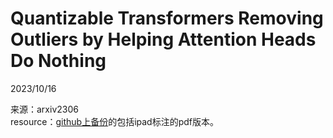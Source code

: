 # Quantizable Transformers Removing Outliers by Helping Attention Heads Do Nothing  

2023/10/16  

来源：arxiv2306    
resource：[github上备份](https://github.com/YouCaiJun98/MyLibrary/blob/main/articles/ModelCompression/Quantization/%5BLLM%20Quant%5D%5Barxiv2306%5DQuantizable%20Transformers%20Removing%20Outliers%20by%20Helping%20Attention%20Heads%20Do%20Nothing.pdf)的包括ipad标注的pdf版本。  
